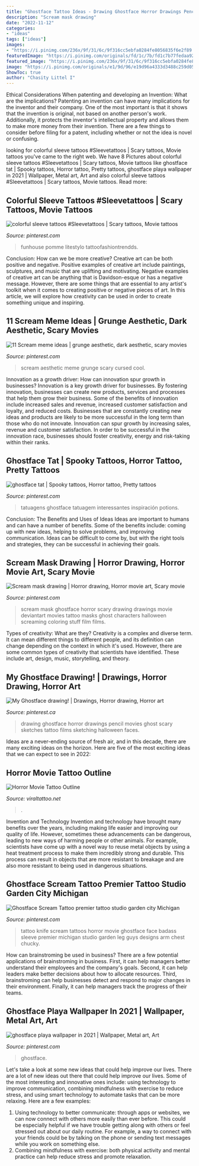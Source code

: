 ```yaml
---
title: "Ghostface Tattoo Ideas - Drawing Ghostface Horror Drawings Pencil Movies Ghost Scary Sketches Tattoo Films Sketching Halloween Faces"
description: "Scream mask drawing"
date: "2022-11-12"
categories:
- "ideas"
tags: ["ideas"]
images:
- "https://i.pinimg.com/236x/9f/31/6c/9f316cc5ebfa0284fe8056835f6e2f89.jpg"
featuredImage: "https://i.pinimg.com/originals/fd/1c/7b/fd1c7b77fedaa927fcc94032e1029b1f.jpg"
featured_image: "https://i.pinimg.com/236x/9f/31/6c/9f316cc5ebfa0284fe8056835f6e2f89.jpg"
image: "https://i.pinimg.com/originals/e1/9d/96/e19d96a4333d3488c259d05e34d76198.jpg"
ShowToc: true
author: "Chasity Littel I"
---
```



Ethical Considerations When patenting and developing an Invention: What are the implications?
Patenting an invention can have many implications for the inventor and their company. One of the most important is that it shows that the invention is original, not based on another person's work. Additionally, it protects the inventor's intellectual property and allows them to make more money from their invention. There are a few things to consider before filing for a patent, including whether or not the idea is novel or confusing.

	

		
looking for colorful sleeve tattoos #Sleevetattoos | Scary tattoos, Movie tattoos you've came to the right web. We have 8 Pictures about colorful sleeve tattoos #Sleevetattoos | Scary tattoos, Movie tattoos like ghostface tat | Spooky tattoos, Horror tattoo, Pretty tattoos, ghostface playa wallpaper in 2021 | Wallpaper, Metal art, Art and also colorful sleeve tattoos #Sleevetattoos | Scary tattoos, Movie tattoos. Read more:
		
    
## Colorful Sleeve Tattoos #Sleevetattoos | Scary Tattoos, Movie Tattoos

<img loading=lazy src="https://i.pinimg.com/originals/e1/9d/96/e19d96a4333d3488c259d05e34d76198.jpg" onerror="this.onerror=null;this.src='https://tse1.mm.bing.net/th?id=OIP.Xoj8PVZsbqV298D9biscpAHaH5&amp;pid=15.1';" alt="colorful sleeve tattoos #Sleevetattoos | Scary tattoos, Movie tattoos">

_Source: pinterest.com_

>funhouse pomme litestylo tattoofashiontrendds. 

	

Conclusion: How can we be more creative?
Creative art can be both positive and negative. Positive examples of creative art include paintings, sculptures, and music that are uplifting and motivating. Negative examples of creative art can be anything that is Davidson-esque or has a negative message. However, there are some things that are essential to any artist's toolkit when it comes to creating positive or negative pieces of art. In this article, we will explore how creativity can be used in order to create something unique and inspiring.

    
## 11 Scream Meme Ideas | Grunge Aesthetic, Dark Aesthetic, Scary Movies

<img loading=lazy src="https://i.pinimg.com/236x/9f/31/6c/9f316cc5ebfa0284fe8056835f6e2f89.jpg" onerror="this.onerror=null;this.src='https://tse1.mm.bing.net/th?id=OIP.C34XXGjEJttyd0FUJLJ4AAAAAA&amp;pid=15.1';" alt="11 Scream meme ideas | grunge aesthetic, dark aesthetic, scary movies">

_Source: pinterest.com_

>scream aesthetic meme grunge scary cursed cool. 

	

Innovation as a growth driver: How can innovation spur growth in businesses?
Innovation is a key growth driver for businesses. By fostering innovation, businesses can create new products, services and processes that help them grow their business. Some of the benefits of innovation include increased sales and revenue, increased customer satisfaction and loyalty, and reduced costs.
Businesses that are constantly creating new ideas and products are likely to be more successful in the long term than those who do not innovate. Innovation can spur growth by increasing sales, revenue and customer satisfaction. In order to be successful in the innovation race, businesses should foster creativity, energy and risk-taking within their ranks.

    
## Ghostface Tat | Spooky Tattoos, Horror Tattoo, Pretty Tattoos

<img loading=lazy src="https://i.pinimg.com/736x/f1/bd/f7/f1bdf7297958d030fced7b9b13cdf7b3.jpg" onerror="this.onerror=null;this.src='https://tse2.mm.bing.net/th?id=OIP.FZx1gK6LL74CK2HXZXRLRgHaJ4&amp;pid=15.1';" alt="ghostface tat | Spooky tattoos, Horror tattoo, Pretty tattoos">

_Source: pinterest.com_

>tatuagens ghostface tatuagem interessantes inspiración potions. 

	

Conclusion: The Benefits and Uses of Ideas
Ideas are important to humans and can have a number of benefits. Some of the benefits include: coming up with new ideas, helping to solve problems, and improving communication. Ideas can be difficult to come by, but with the right tools and strategies, they can be successful in achieving their goals.

    
## Scream Mask Drawing | Horror Drawing, Horror Movie Art, Scary Movie

<img loading=lazy src="https://i.pinimg.com/originals/58/8e/24/588e240495dc1419afde130a7f2ac4a5.png" onerror="this.onerror=null;this.src='https://tse2.mm.bing.net/th?id=OIP.oCAgO7OYklmcznvL21loigHaME&amp;pid=15.1';" alt="Scream mask drawing | Horror drawing, Horror movie art, Scary movie">

_Source: pinterest.com_

>scream mask ghostface horror scary drawing drawings movie deviantart movies tattoo masks ghost characters halloween screaming coloring stuff film films. 

	

Types of creativity: What are they?
Creativity is a complex and diverse term. It can mean different things to different people, and its definition can change depending on the context in which it's used. However, there are some common types of creativity that scientists have identified. These include art, design, music, storytelling, and
theory.

    
## My Ghostface Drawing! | Drawings, Horror Drawing, Horror Art

<img loading=lazy src="https://i.pinimg.com/originals/54/23/8b/54238b2fa3d37079c46d9b47e58f5fe8.jpg" onerror="this.onerror=null;this.src='https://tse3.mm.bing.net/th?id=OIP.q5mnW8WcCgIvAnZnxZk-mwHaJ4&amp;pid=15.1';" alt="My Ghostface drawing! | Drawings, Horror drawing, Horror art">

_Source: pinterest.ca_

>drawing ghostface horror drawings pencil movies ghost scary sketches tattoo films sketching halloween faces. 

	

Ideas are a never-ending source of fresh air, and in this decade, there are many exciting ideas on the horizon. Here are five of the most exciting ideas that we can expect to see in 2022: 

    
## Horror Movie Tattoo Outline

<img loading=lazy src="https://i.pinimg.com/originals/fd/1c/7b/fd1c7b77fedaa927fcc94032e1029b1f.jpg" onerror="this.onerror=null;this.src='https://tse3.mm.bing.net/th?id=OIP.nrjiYJ-rfOdMEsoWM0JdtAHaIT&amp;pid=15.1';" alt="Horror Movie Tattoo Outline">

_Source: viraltattoo.net_

>. 

	

Invention and Technology
Invention and technology have brought many benefits over the years, including making life easier and improving our quality of life. However, sometimes these advancements can be dangerous, leading to new ways of harming people or other animals. For example, scientists have come up with a novel way to reuse metal objects by using a heat treatment process to make them incredibly strong and durable. This process can result in objects that are more resistant to breakage and are also more resistant to being used in dangerous situations.

    
## Ghostface Scream Tattoo Premier Tattoo Studio Garden City Michigan

<img loading=lazy src="https://i.pinimg.com/736x/64/7f/4f/647f4fecf16868f0712bc726cbd6ce4a.jpg" onerror="this.onerror=null;this.src='https://tse2.mm.bing.net/th?id=OIP.StZj3mDLzGUG1RFY3LSj7gHaJ4&amp;pid=15.1';" alt="Ghostface Scream Tattoo premier tattoo studio garden city Michigan">

_Source: pinterest.com_

>tattoo knife scream tattoos horror movie ghostface face badass sleeve premier michigan studio garden leg guys designs arm chest chucky. 

	

How can brainstroming be used in business?
There are a few potential applications of brainstroming in business. First, it can help managers better understand their employees and the company's goals. Second, it can help leaders make better decisions about how to allocate resources. Third, brainstroming can help businesses detect and respond to major changes in their environment. Finally, it can help managers track the progress of their teams.

    
## Ghostface Playa Wallpaper In 2021 | Wallpaper, Metal Art, Art

<img loading=lazy src="https://i.pinimg.com/736x/28/e6/64/28e664c565c144c48ebf9b64acddf856.jpg" onerror="this.onerror=null;this.src='https://tse2.mm.bing.net/th?id=OIP.INSDUVD-Xr1-M1FGSLAUfgHaQA&amp;pid=15.1';" alt="ghostface playa wallpaper in 2021 | Wallpaper, Metal art, Art">

_Source: pinterest.com_

>ghostface. 

	

Let's take a look at some new ideas that could help improve our lives.
There are a lot of new ideas out there that could help improve our lives. Some of the most interesting and innovative ones include: using technology to improve communication, combining mindfulness with exercise to reduce stress, and using smart technology to automate tasks that can be more relaxing. Here are a few examples: 
1. Using technology to better communicate: through apps or websites, we can now connect with others more easily than ever before. This could be especially helpful if we have trouble getting along with others or feel stressed out about our daily routine. For example, a way to connect with your friends could be by talking on the phone or sending text messages while you work on something else. 
2. Combining mindfulness with exercise: both physical activity and mental practice can help reduce stress and promote relaxation.

